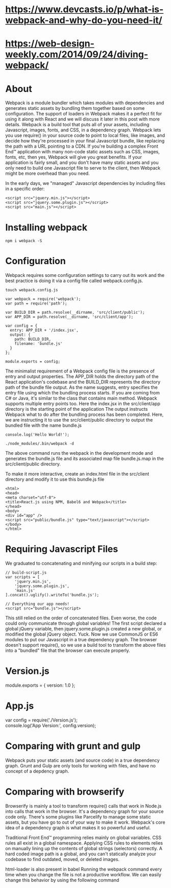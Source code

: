 # https://www.devcasts.io/p/what-is-webpack-and-why-do-you-need-it/
# https://web-design-weekly.com/2014/09/24/diving-webpack/


# About
Webpack is a module bundler which takes modules with dependencies and generates static assets by bundling them together based on some configuration.
The support of loaders in Webpack makes it a perfect fit for using it along with React and we will discuss it later in this post with more details.
Webpack is a build tool that puts all of your assets, including Javascript, images, fonts, and CSS, in a dependency graph. Webpack lets you use require() in your source code to point to local files, like images, and decide how they're processed in your final Javascript bundle, like replacing the path with a URL pointing to a CDN.
If you're building a complex Front End™ application with many non-code static assets such as CSS, images, fonts, etc, then yes, Webpack will give you great benefits.
If your application is fairly small, and you don't have many static assets and you only need to build one Javascript file to serve to the client, then Webpack might be more overhead than you need.

In the early days, we "managed" Javascript dependencies by including files in a specific order:
```
<script src="jquery.min.js"></script>
<script src="jquery.some.plugin.js"></script>
<script src="main.js"></script>
```


# Installing webpack
```
npm i webpack -S
```

# Configuration
Webpack requires some configuration settings to carry out its work and the best practice is doing it via a config file called webpack.config.js.

```
touch webpack.config.js

var webpack = require('webpack');
var path = require('path');

var BUILD_DIR = path.resolve(__dirname, 'src/client/public');
var APP_DIR = path.resolve(__dirname, 'src/client/app');

var config = {
  entry: APP_DIR + '/index.jsx',
  output: {
    path: BUILD_DIR,
    filename: 'bundle.js'
  }
};

module.exports = config;
```

The minimalist requirement of a Webpack config file is the presence of entry and output properties.
The APP_DIR holds the directory path of the React application's codebase and the BUILD_DIR represents the directory path of the bundle file output.
As the name suggests, entry specifies the entry file using which the bundling process starts. If you are coming from C# or Java, it's similar to the class that contains main method. Webpack supports multiple entry points too. Here the index.jsx in the src/client/app directory is the starting point of the application
The output instructs Webpack what to do after the bundling process has been completed. Here, we are instructing it to use the src/client/public directory to output the bundled file with the name bundle.js
```
console.log('Hello World!');

./node_modules/.bin/webpack -d
```
The above command runs the webpack in the development mode and generates the bundle.js file and its associated map file bundle.js.map in the src/client/public directory.

To make it more interactive, create an index.html file in the src/client directory and modify it to use this bundle.js file

```
<html>
<head>
<meta charset="utf-8">
<title>React.js using NPM, Babel6 and Webpack</title>
</head>
<body>
<div id="app" />
<script src="public/bundle.js" type="text/javascript"></script>
</body>
</html>
```


# Requiring Javascript Files
We graduated to concatenating and minifying our scripts in a build step:
```
// build-script.js
var scripts = [  
    'jquery.min.js',
    'jquery.some.plugin.js',
    'main.js'
].concat().uglify().writeTo('bundle.js');

// Everything our app needs!
<script src="bundle.js"></script>
```

This still relied on the order of concatenated files. Even worse, the code could only communicate through global variables! The first script declared a global jQuery variable, then jquery.some.plugin.js created a new global, or modified the global jQuery object. Yuck.
Now we use CommonJS or ES6 modules to put our Javascript in a true dependency graph.
The browser doesn't support require(), so we use a build tool to transform the above files into a "bundled" file that the browser can execute properly.

# Version.js
module.exports = { version: 1.0 };  

# App.js
var config = require('./Version.js');  
console.log('App Version:', config.version);  


# Comparing with grunt and gulp
Webpack puts your static assets (and source code) in a true dependency graph. Grunt and Gulp are only tools for working with files, and have no concept of a depdency graph.

# Comparing with browserify
Browserify is mainly a tool to transform require() calls that work in Node.js into calls that work in the browser. It's a dependency graph for your source code only. There's some plugins like Parcelify to manage some static assets, but you have go to out of your way to make it work.
Webpack's core idea of a dependency graph is what makes it so powerful and useful.


Traditional Front End™ programming relies mainly on global variables. CSS rules all exist in a global namespace. Applying CSS rules to elements relies on manually lining up the contents of global strings (selectors) correctly. A hard coded image path is a global, and you can't statically analyze your codebase to find outdated, moved, or deleted images.


html-loader is also present in babel
Running the webpack command every time when you change the file is not a productive workflow. We can easily change this behavior by using the following command